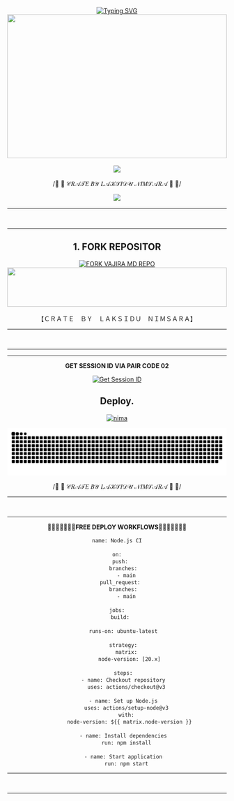 
<div align="center">

 [![Typing SVG](https://readme-typing-svg.herokuapp.com?font=Rockstar-ExtraBold&color=F01&lines=ＱＵＥＥＮ+ＩＳＨＵ+ＭＤ+)](https://git.io/typing-svg)
<img src="https://i.imgur.com/dBaSKWF.gif" height="330" width="100%">

<p align="center">
 <img src="https://i.imgur.com/EecdLlr.jpeg"  width="600px">

/🐀  🎀  𝒞𝑅𝒜𝒯𝐸 𝐵𝒴 𝐿𝒜𝒦𝒮𝐼𝒟𝒰 𝒩𝐼𝑀𝒮𝒜𝑅𝒜  🎀  🐀/

<a href="https://whatsapp.com/channel/0029Vao7dOmDOQISArwnHT0e"><img src="https://img.shields.io/badge/Join%20Our%20WhatsApp%20Channel-green"  width="350"></a>



</details>
<hr>
<img src="http://readme-typing-svg.herokuapp.com?color=d1fa02&center=true&vCenter=true&multiline=false&lines=Created+By+Laksidu_Min" alt="">
<hr>


## 1. FORK REPOSITOR



<a href="https://github.com/laksidunimsara1/QUEEN-ISHU-MD/fork"><img src="https://img.shields.io/badge/Fork%20Repo-blue" alt="FORK VAJIRA MD REPO" width="150"></a>
</br>
<img src="https://i.imgur.com/dBaSKWF.gif" height="90" width="100%">
<br>

【﻿ＣＲＡＴＥ　ＢＹ　ＬＡＫＳＩＤＵ　ＮＩＭＳＡＲＡ】


</details>
<hr>
<img src="http://readme-typing-svg.herokuapp.com?color=d1fa02&center=true&vCenter=true&multiline=false&lines=Created+By+Laksidu_Min" alt="">
<hr>


<hr>
<b>GET SESSION ID VIA PAIR CODE 02</b>

<a href='https://queen-ishu-piar-ad05e779f6bb.herokuapp.com/' target="_blank"><img alt='Get Session ID' src='https://img.shields.io/badge/Click here to get your session id-blue?style=for-the-badge&logo=opencv&logoColor=white'/></a>


<!--
<a href = "https://gpt-qr-code.onrender.com/elisa"> <img src = "/repo-data/elisa scan qr code.svg" width="150" height="70" > </a></br>
    OR   
<a href = "https://queen-elisa-qr-pair.onrender.com/"> <img src = "/repo-data/elisa pair code.svg" width="150" height="70" > </a>
</br>
    OR
    -->
## Deploy.
 [![nima](https://img.shields.io/badge/QUEEN-ISHU_deploy_on_heroku-430098?style=for-the-badge&logo=heroku&logoColor=white&buttcode=1n2i3m4a)](https://dashboard.heroku.com/new?template=https://github.com/laksidunimsara1/QUEEN-ISHU-MD)

</details>

<p align="center">
<img src="https://github.com/Platane/snk/raw/output/github-contribution-grid-snake.svg" alt="nz" width="700"/>
</p>

/🐀  🎀  𝒞𝑅𝒜𝒯𝐸 𝐵𝒴 𝐿𝒜𝒦𝒮𝐼𝒟𝒰 𝒩𝐼𝑀𝒮𝒜𝑅𝒜  🎀  🐀/


</details>
<hr>
<img src="http://readme-typing-svg.herokuapp.com?color=d1fa02&center=true&vCenter=true&multiline=false&lines=Created+By+Laksidu_Min" alt="">
<hr>

**🎀🎀🎀🎀🎀🎀🎀FREE DEPLOY WORKFLOWS🎀🎀🎀🎀🎀🎀🎀**
```
name: Node.js CI

on:
  push:
    branches:
      - main
  pull_request:
    branches:
      - main

jobs:
  build:

    runs-on: ubuntu-latest

    strategy:
      matrix:
        node-version: [20.x]

    steps:
    - name: Checkout repository
      uses: actions/checkout@v3

    - name: Set up Node.js
      uses: actions/setup-node@v3
      with:
        node-version: ${{ matrix.node-version }}

    - name: Install dependencies
      run: npm install

    - name: Start application
      run: npm start
```


</details>
<hr>
<img src="http://readme-typing-svg.herokuapp.com?color=d1fa02&center=true&vCenter=true&multiline=false&lines=Created+By+Laksidu_Min" alt="">
<hr>

